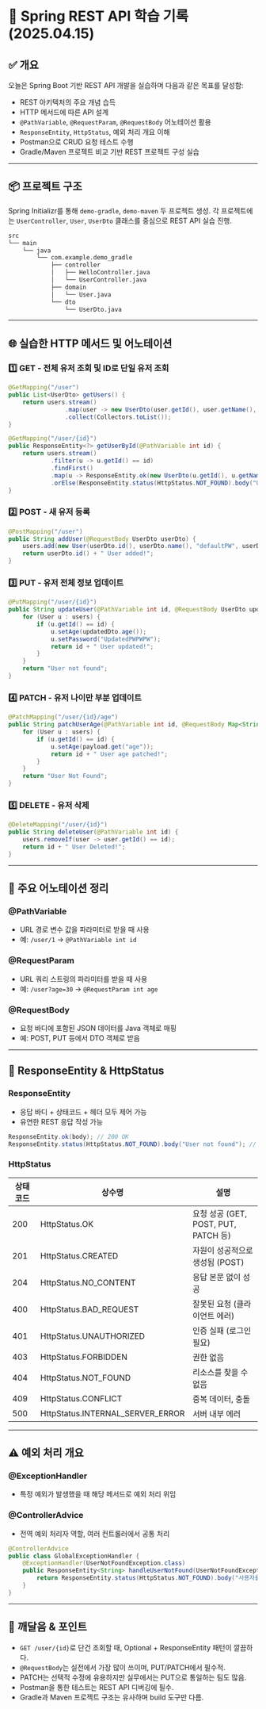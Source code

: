 # 📘 Spring REST API 학습 기록 (2025.04.15)

## ✅ 개요
오늘은 Spring Boot 기반 REST API 개발을 실습하며 다음과 같은 목표를 달성함:

- REST 아키텍처의 주요 개념 습득
- HTTP 메서드에 따른 API 설계
- `@PathVariable`, `@RequestParam`, `@RequestBody` 어노테이션 활용
- `ResponseEntity`, `HttpStatus`, 예외 처리 개요 이해
- Postman으로 CRUD 요청 테스트 수행
- Gradle/Maven 프로젝트 비교 기반 REST 프로젝트 구성 실습

---

## 📦 프로젝트 구조
Spring Initializr를 통해 `demo-gradle`, `demo-maven` 두 프로젝트 생성. 각 프로젝트에는 `UserController`, `User`, `UserDto` 클래스를 중심으로 REST API 실습 진행.

```bash
src
└── main
    └── java
        └── com.example.demo_gradle
            ├── controller
            │   ├── HelloController.java
            │   └── UserController.java
            ├── domain
            │   └── User.java
            └── dto
                └── UserDto.java
```

---

## 🌐 실습한 HTTP 메서드 및 어노테이션

### 1️⃣ GET - 전체 유저 조회 및 ID로 단일 유저 조회
```java
@GetMapping("/user")
public List<UserDto> getUsers() {
    return users.stream()
                .map(user -> new UserDto(user.getId(), user.getName(), user.getAge()))
                .collect(Collectors.toList());
}

@GetMapping("/user/{id}")
public ResponseEntity<?> getUserById(@PathVariable int id) {
    return users.stream()
            .filter(u -> u.getId() == id)
            .findFirst()
            .map(u -> ResponseEntity.ok(new UserDto(u.getId(), u.getName(), u.getAge())))
            .orElse(ResponseEntity.status(HttpStatus.NOT_FOUND).body("User not found"));
}
```

### 2️⃣ POST - 새 유저 등록
```java
@PostMapping("/user")
public String addUser(@RequestBody UserDto userDto) {
    users.add(new User(userDto.id(), userDto.name(), "defaultPW", userDto.age()));
    return userDto.id() + " User added!";
}
```

### 3️⃣ PUT - 유저 전체 정보 업데이트
```java
@PutMapping("/user/{id}")
public String updateUser(@PathVariable int id, @RequestBody UserDto updatedDto) {
    for (User u : users) {
        if (u.getId() == id) {
            u.setAge(updatedDto.age());
            u.setPassword("UpdatedPWPWPW");
            return id + " User updated!";
        }
    }
    return "User not found";
}
```

### 4️⃣ PATCH - 유저 나이만 부분 업데이트
```java
@PatchMapping("/user/{id}/age")
public String patchUserAge(@PathVariable int id, @RequestBody Map<String, Integer> payload) {
    for (User u : users) {
        if (u.getId() == id) {
            u.setAge(payload.get("age"));
            return id + " User age patched!";
        }
    }
    return "User Not Found";
}
```

### 5️⃣ DELETE - 유저 삭제
```java
@DeleteMapping("/user/{id}")
public String deleteUser(@PathVariable int id) {
    users.removeIf(user -> user.getId() == id);
    return id + " User Deleted!";
}
```

---

## 🧩 주요 어노테이션 정리

### @PathVariable
- URL 경로 변수 값을 파라미터로 받을 때 사용
- 예: `/user/1` → `@PathVariable int id`

### @RequestParam
- URL 쿼리 스트링의 파라미터를 받을 때 사용
- 예: `/user?age=30` → `@RequestParam int age`

### @RequestBody
- 요청 바디에 포함된 JSON 데이터를 Java 객체로 매핑
- 예: POST, PUT 등에서 DTO 객체로 받음

---

## 🧾 ResponseEntity & HttpStatus

### ResponseEntity<T>
- 응답 바디 + 상태코드 + 헤더 모두 제어 가능
- 유연한 REST 응답 작성 가능

```java
ResponseEntity.ok(body); // 200 OK
ResponseEntity.status(HttpStatus.NOT_FOUND).body("User not found"); // 404
```

### HttpStatus
| 상태 코드 | 상수명                     | 설명                          |
|-----------|--------------------------|-------------------------------|
| 200       | HttpStatus.OK           | 요청 성공 (GET, POST, PUT, PATCH 등) |
| 201       | HttpStatus.CREATED       | 자원이 성공적으로 생성됨 (POST) |
| 204       | HttpStatus.NO_CONTENT    | 응답 본문 없이 성공          |
| 400       | HttpStatus.BAD_REQUEST    | 잘못된 요청 (클라이언트 에러) |
| 401       | HttpStatus.UNAUTHORIZED   | 인증 실패 (로그인 필요)      |
| 403       | HttpStatus.FORBIDDEN      | 권한 없음                     |
| 404       | HttpStatus.NOT_FOUND      | 리소스를 찾을 수 없음        |
| 409       | HttpStatus.CONFLICT       | 중복 데이터, 충돌            |
| 500       | HttpStatus.INTERNAL_SERVER_ERROR | 서버 내부 에러              |


---

## ⚠️ 예외 처리 개요

### @ExceptionHandler
- 특정 예외가 발생했을 때 해당 메서드로 예외 처리 위임

### @ControllerAdvice
- 전역 예외 처리자 역할, 여러 컨트롤러에서 공통 처리

```java
@ControllerAdvice
public class GlobalExceptionHandler {
    @ExceptionHandler(UserNotFoundException.class)
    public ResponseEntity<String> handleUserNotFound(UserNotFoundException ex) {
        return ResponseEntity.status(HttpStatus.NOT_FOUND).body("사용자를 찾을 수 없습니다.");
    }
}
```

---

## 📌 깨달음 & 포인트

- `GET /user/{id}`로 단건 조회할 때, Optional + ResponseEntity 패턴이 깔끔하다.
- `@RequestBody`는 실전에서 가장 많이 쓰이며, PUT/PATCH에서 필수적.
- PATCH는 선택적 수정에 유용하지만 실무에서는 PUT으로 통일하는 팀도 많음.
- Postman을 통한 테스트는 REST API 디버깅에 필수.
- Gradle과 Maven 프로젝트 구조는 유사하며 build 도구만 다름.
